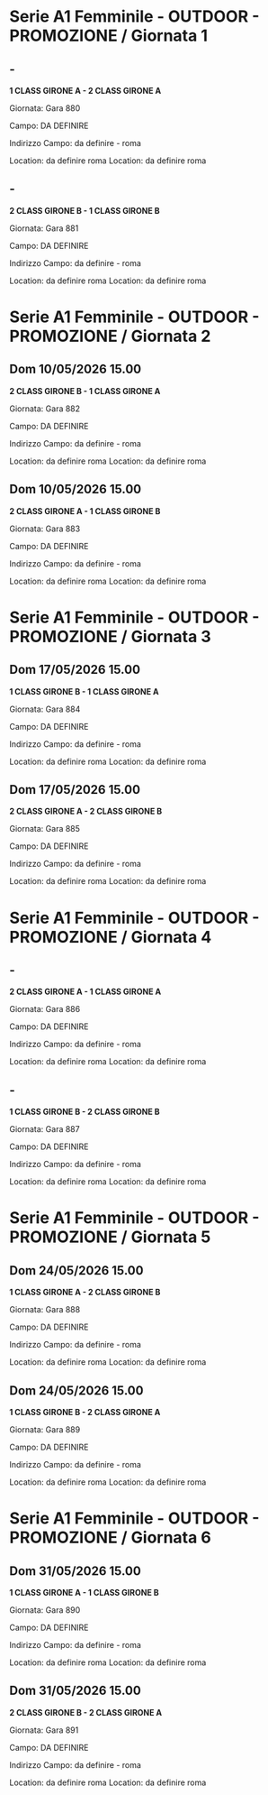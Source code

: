 

# Serie A1 Femminile - OUTDOOR  - PROMOZIONE / Giornata 1

## -

<strong>1 CLASS GIRONE A - 2 CLASS GIRONE A</strong>

Giornata: Gara 880

Campo: DA DEFINIRE 

Indirizzo Campo:  da definire  - roma

Location:  da definire  roma
Location:  da definire  roma


## -

<strong>2 CLASS GIRONE B - 1 CLASS GIRONE B</strong>

Giornata: Gara 881

Campo: DA DEFINIRE 

Indirizzo Campo:  da definire  - roma

Location:  da definire  roma
Location:  da definire  roma



# Serie A1 Femminile - OUTDOOR  - PROMOZIONE / Giornata 2

## Dom 10/05/2026 15.00

<strong>2 CLASS GIRONE B - 1 CLASS GIRONE A</strong>

Giornata: Gara 882

Campo: DA DEFINIRE 

Indirizzo Campo:  da definire  - roma

Location:  da definire  roma
Location:  da definire  roma


## Dom 10/05/2026 15.00

<strong>2 CLASS GIRONE A - 1 CLASS GIRONE B</strong>

Giornata: Gara 883

Campo: DA DEFINIRE 

Indirizzo Campo:  da definire  - roma

Location:  da definire  roma
Location:  da definire  roma



# Serie A1 Femminile - OUTDOOR  - PROMOZIONE / Giornata 3

## Dom 17/05/2026 15.00

<strong>1 CLASS GIRONE B - 1 CLASS GIRONE A</strong>

Giornata: Gara 884

Campo: DA DEFINIRE 

Indirizzo Campo:  da definire  - roma

Location:  da definire  roma
Location:  da definire  roma


## Dom 17/05/2026 15.00

<strong>2 CLASS GIRONE A - 2 CLASS GIRONE B</strong>

Giornata: Gara 885

Campo: DA DEFINIRE 

Indirizzo Campo:  da definire  - roma

Location:  da definire  roma
Location:  da definire  roma



# Serie A1 Femminile - OUTDOOR  - PROMOZIONE / Giornata 4

## -

<strong>2 CLASS GIRONE A - 1 CLASS GIRONE A</strong>

Giornata: Gara 886

Campo: DA DEFINIRE 

Indirizzo Campo:  da definire  - roma

Location:  da definire  roma
Location:  da definire  roma


## -

<strong>1 CLASS GIRONE B - 2 CLASS GIRONE B</strong>

Giornata: Gara 887

Campo: DA DEFINIRE 

Indirizzo Campo:  da definire  - roma

Location:  da definire  roma
Location:  da definire  roma



# Serie A1 Femminile - OUTDOOR  - PROMOZIONE / Giornata 5

## Dom 24/05/2026 15.00

<strong>1 CLASS GIRONE A - 2 CLASS GIRONE B</strong>

Giornata: Gara 888

Campo: DA DEFINIRE 

Indirizzo Campo:  da definire  - roma

Location:  da definire  roma
Location:  da definire  roma


## Dom 24/05/2026 15.00

<strong>1 CLASS GIRONE B - 2 CLASS GIRONE A</strong>

Giornata: Gara 889

Campo: DA DEFINIRE 

Indirizzo Campo:  da definire  - roma

Location:  da definire  roma
Location:  da definire  roma



# Serie A1 Femminile - OUTDOOR  - PROMOZIONE / Giornata 6

## Dom 31/05/2026 15.00

<strong>1 CLASS GIRONE A - 1 CLASS GIRONE B</strong>

Giornata: Gara 890

Campo: DA DEFINIRE 

Indirizzo Campo:  da definire  - roma

Location:  da definire  roma
Location:  da definire  roma


## Dom 31/05/2026 15.00

<strong>2 CLASS GIRONE B - 2 CLASS GIRONE A</strong>

Giornata: Gara 891

Campo: DA DEFINIRE 

Indirizzo Campo:  da definire  - roma

Location:  da definire  roma
Location:  da definire  roma

